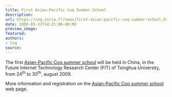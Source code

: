 ```yaml
---
title: First Asian-Pacific Coq Summer School
description:
url: https://coq.inria.fr/news/first-asian-pacific-coq-summer-school.html
date: 2009-03-31T14:21:00-00:00
preview_image:
featured:
authors:
- Coq
source:
---
```



<p>The first <a href="http://web.archive.org/web/20090816082838/http://coqschool-asia.org/wiki/Start/">Asian-Pacific Coq summer school</a> will be held in China, in the Future Internet Technology Research Center (FIT) of Tsinghua University, from 24<sup>th</sup> to 30<sup>th</sup>, august 2009.</p>

<p>More information and registration on the <a href="http://web.archive.org/web/20090816082838/http://coqschool-asia.org/wiki/Start/">Asian-Pacific Coq summer school</a> web page.</p>

 
